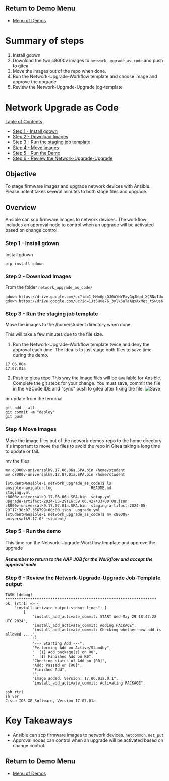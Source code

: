 ## Return to Demo Menu
 - [Menu of Demos](../README.md)

# Summary of steps
1. Install gdown
2. Download the two c8000v images to `network_upgrade_as_code` and push to gitea
3. Move the images out of the repo when done.
4. Run the Network-Upgrade-Workflow template and choose image and approve the upgrade
6. Review the Network-Upgrade-Upgrade jog-template 

# Network Upgrade as Code

[Table of Contents](#table-of-contents)
- [Step 1 - Install gdown](#step-1-install-gdown)
- [Step 2 - Download Images](#step-2-download-images)
- [Step 3 - Run the staging job template](step-3-run-the-staging-job-template)
- [Step 4 - Move Images](step-3-move-images)
- [Step 5 - Run the Demo](#step-4-run-the-demo)
- [Step 6 - Review the Network-Upgrade-Upgrade](#step-5-review-the-network-upgrade-upgrade)

## Objective
To stage firmware images and upgrade network devices with Ansible. Please note it takes several minutes to both stage files and upgrade.   

## Overview
Ansible can scp firmware images to network devices. The workflow includes an approval node to control when an upgrade will be activated based on change control.  

### Step 1 - Install gdown
Install gdown
~~~
pip install gdown
~~~

### Step 2 - Download Images
From the folder `network_upgrade_as_code/`
~~~
gdown https://drive.google.com/uc?id=1_MNn6pcDJ0AYNYExyGqJNgd_XCRNqIUx
gdown https://drive.google.com/uc?id=1Jt5HOe76_3ylk6uTaAQxAxMet_tSwUsK
~~~
### Step 3 - Run the staging job template
Move the images to the /home/student directory when done

This will take a few minutes due to the file size.
1. Run the Network-Upgrade-Workflow template twice and deny the approval each time. The idea is to just stage both files to save time during the demo.
~~~
17.06.06a
17.07.01a
~~~
2. Push to gitea repo
This way the image files will be available for Ansible.
Complete the git steps for your change. You must save, commit the file in the VSCode IDE and "sync" push to gitea after fixing the file.
![Save](../../images/save_commit.png)

or update from the terminal
~~~
git add --all
git commit -m "deploy"
git push
~~~
### Step 4 Move Images
 Move the image files out of the network-demos-repo to the home directory
It's important to move the files to avoid the repo in Gitea taking a long time to update or fail. 

 mv the files
~~~
mv c8000v-universalk9.17.06.06a.SPA.bin /home/student  
mv c8000v-universalk9.17.07.01a.SPA.bin /home/student
~~~
~~~
[student@ansible-1 network_upgrade_as_code]$ ls
ansible-navigator.log                 README.md                                               staging.yml
c8000v-universalk9.17.06.06a.SPA.bin  setup.yml                                               upgrade-artifact-2024-05-29T16:59:06.427433+00:00.json
c8000v-universalk9.17.07.01a.SPA.bin  staging-artifact-2024-05-29T17:38:07.356799+00:00.json  upgrade.yml
[student@ansible-1 network_upgrade_as_code]$ mv c8000v-universalk9.17.0* ~student/
~~~

### Step 5 - Run the demo
This time run the Network-Upgrade-Workflow template and approve the upgrade

##### Remember to return to the AAP JOB for the Workflow and accept the approval node

### Step 6 - Review the Network-Upgrade-Upgrade Job-Template output
~~~
TASK [debug] *******************************************************************
ok: [rtr1] => {
    "install_activate_output.stdout_lines": [
        [
            "install_add_activate_commit: START Wed May 29 18:47:28 UTC 2024",
            "install_add_activate_commit: Adding PACKAGE",
            "install_add_activate_commit: Checking whether new add is allowed ....",
            "",
            "--- Starting Add ---",
            "Performing Add on Active/Standby",
            "  [1] Add package(s) on R0",
            "  [1] Finished Add on R0",
            "Checking status of Add on [R0]",
            "Add: Passed on [R0]",
            "Finished Add",
            "",
            "Image added. Version: 17.06.01a.0.1",
            "install_add_activate_commit: Activating PACKAGE",
~~~
~~~
ssh rtr1
sh ver
Cisco IOS XE Software, Version 17.07.01a
~~~

# Key Takeaways
* Ansible can scp firmware images to network devices. `netcommon.net_put` 
* Approval nodes can control when an upgrade will be activated based on change control. 

## Return to Demo Menu
 - [Menu of Demos](../README.md)